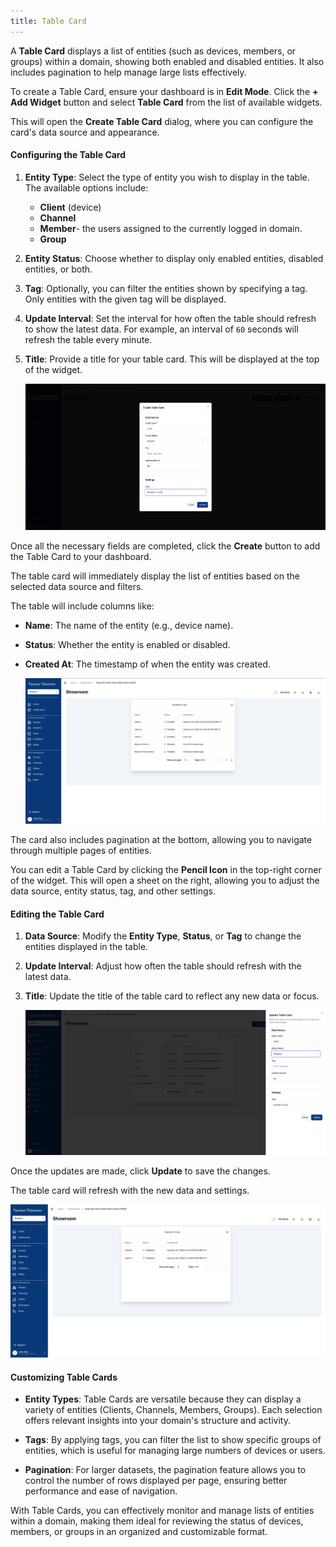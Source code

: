 ```yaml
---
title: Table Card
---
```



A **Table Card** displays a list of entities (such as devices, members, or groups) within a domain, showing both enabled and disabled entities.
It also includes pagination to help manage large lists effectively.

To create a Table Card, ensure your dashboard is in **Edit Mode**.
Click the **+ Add Widget** button and select **Table Card** from the list of available widgets.

This will open the **Create Table Card** dialog, where you can configure the card's data source and appearance.

#### Configuring the Table Card

1. **Entity Type**: Select the type of entity you wish to display in the table. The available options include:
   - **Client** (device)
   - **Channel**
   - **Member**- the users assigned to the currently logged in domain.
   - **Group**

2. **Entity Status**: Choose whether to display only enabled entities, disabled entities, or both.
3. **Tag**: Optionally, you can filter the entities shown by specifying a tag. Only entities with the given tag will be displayed.
4. **Update Interval**: Set the interval for how often the table should refresh to show the latest data. For example, an interval of `60` seconds will refresh the table every minute.
5. **Title**: Provide a title for your table card. This will be displayed at the top of the widget.

   ![Table Card Configuration](../docs/img/dashboards/tablecard-dialog.png)

Once all the necessary fields are completed, click the **Create** button to add the Table Card to your dashboard.

The table card will immediately display the list of entities based on the selected data source and filters.

The table will include columns like:

- **Name**: The name of the entity (e.g., device name).
- **Status**: Whether the entity is enabled or disabled.
- **Created At**: The timestamp of when the entity was created.

   ![Table Card Created](../docs/img/dashboards/new-tablecard.png)

The card also includes pagination at the bottom, allowing you to navigate through multiple pages of entities.

You can edit a Table Card by clicking the **Pencil Icon** in the top-right corner of the widget.
This will open a sheet on the right, allowing you to adjust the data source, entity status, tag, and other settings.

#### Editing the Table Card

1. **Data Source**: Modify the **Entity Type**, **Status**, or **Tag** to change the entities displayed in the table.
2. **Update Interval**: Adjust how often the table should refresh with the latest data.
3. **Title**: Update the title of the table card to reflect any new data or focus.

   ![Editing Table Card](../docs/img/dashboards/edit-tablecard2.png)

Once the updates are made, click **Update** to save the changes.

The table card will refresh with the new data and settings.

   ![Updated Table Card](../docs/img/dashboards/edited-tablecard.png)

#### Customizing Table Cards

- **Entity Types**: Table Cards are versatile because they can display a variety of entities (Clients, Channels, Members, Groups). Each selection offers relevant insights into your domain's structure and activity.

- **Tags**: By applying tags, you can filter the list to show specific groups of entities, which is useful for managing large numbers of devices or users.
- **Pagination**: For larger datasets, the pagination feature allows you to control the number of rows displayed per page, ensuring better performance and ease of navigation.

With Table Cards, you can effectively monitor and manage lists of entities within a domain, making them ideal for reviewing the status of devices, members, or groups in an organized and customizable format.
